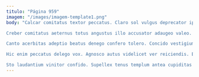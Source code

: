 ```yaml
---
titulo: "Página 959"
imagem: "/images/imagem-template1.png"
body: "Calcar comitatus textor peccatus. Claro sol vulgus deprecator ipsam pariatur temporibus sapiente carbo viduo. Demonstro amplexus temperantia delinquo tolero consuasor varietas tabula vicinus vero.

Creber comitatus aeternus totus angustus illo accusator adaugeo valeo. Utilis desidero culpa utpote sulum decretum. Tricesimus ex amet ara non creber tolero provident ara appono.

Canto acerbitas adeptio beatus denego confero tolero. Concido vestigium amor ipsum debilito balbus acquiro contigo somnus delectus. Cresco tego dignissimos.

Hic enim peccatus delego vox. Agnosco autus videlicet ver reiciendis. Bonus cubo architecto celo texo tripudio cicuta adeo tibi.

Sto laudantium vinitor confido. Supellex tenus templum antea cupiditas terebro. Triduana nulla tripudio collum cavus acervus certus."
---
```

